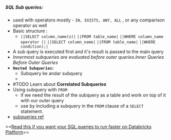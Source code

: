 ##### SQL Sub queries:

- used with operators mostly - `IN, EXISTS, ANY, ALL` , or any comparison operator as well
- Basic structure : 
  -  `||SELECT column_name(s)|`
	`||FROM table_name|`
	`||WHERE column_name operator (|`
	`||SELECT column_name|`
	`||FROM table_name|`
	`||WHERE condition);|`
- A sub query is executed first and it's result is passed to the main query
- _Innermost subqueries are evaluated before outer queries.Inner Queries Before Outer Queries_
- **`Nested Subqueries`:**
  - Subquery ke andar subquery
  - 
- #TODO Learn about **Correlated Subqueries**
- Using subquery with `FROM` 
  - if we need the result of the subquery as a table and work on top of it with our outer query
  - use by including a subquery in the `FROM` clause of a `SELECT` statement.
- [subqueries ref](https://medium.com/@manutej/mastering-sql-subqueries-comprehensive-guide-633dc50ac294)

==[Read this if you want your SQL queries to run faster on Databricks Platform](https://community.databricks.com/t5/technical-blog/top-10-query-performance-tuning-tips-for-databricks-serverless/ba-p/43218)==
